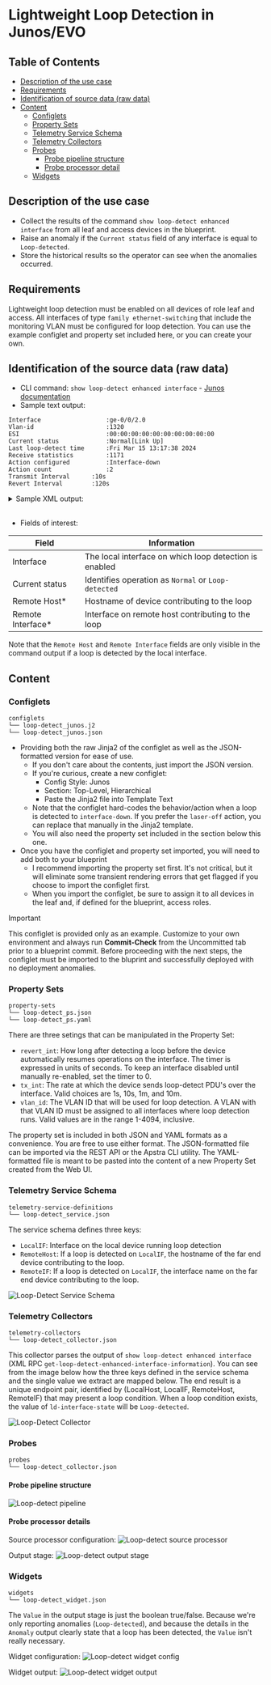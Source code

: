 # Lightweight Loop Detection in Junos/EVO

## Table of Contents
- [Description of the use case](#description-of-the-use-case)
- [Requirements](#requirements)
- [Identification of source data (raw data)](#identification-of-the-source-data-raw-data)
- [Content](#content)
  - [Configlets](#configlets)
  - [Property Sets](#property-sets)
  - [Telemetry Service Schema](#telemetry-service-schema)
  - [Telemetry Collectors](#telemetry-collectors)
  - [Probes](#probes)
    - [Probe pipeline structure](#probe-pipeline-structure)
    - [Probe processor detail](#probe-processor-details)
  - [Widgets](#widgets)

## Description of the use case
- Collect the results of the command `show loop-detect enhanced interface`
  from all leaf and access devices in the blueprint.
- Raise an anomaly if the `Current status` field of any interface is equal to
  `Loop-detected`.
- Store the historical results so the operator can see when the anomalies
  occurred.

## Requirements
Lightweight loop detection must be enabled on all devices of role leaf and
access.  All interfaces of type `family ethernet-switching` that include the
monitoring VLAN must be configured for loop detection.  You can use the
example configlet and property set included here, or you can create your own.

## Identification of the source data (raw data)
- CLI command:  `show loop-detect enhanced interface` - [Junos documentation](https://www.juniper.net/documentation/us/en/software/junos/evpn-vxlan/topics/concept/evpn-vxlan-lightweight-leaf-server-loop-detection.html)
- Sample text output:
```
Interface                  :ge-0/0/2.0
Vlan-id                    :1320
ESI                        :00:00:00:00:00:00:00:00:00:00
Current status             :Normal[Link Up]
Last loop-detect time      :Fri Mar 15 13:17:38 2024
Receive statistics         :1171
Action configured          :Interface-down
Action count               :2
Transmit Interval	   :10s
Revert Interval		   :120s
```

<details>
  <summary>Sample XML output:</summary>

```xml
  <rpc-reply xmlns:junos="http://xml.juniper.net/junos/23.2R1.14/junos">
    <loop-detect-enhanced-interface-information>
        <loop-detect-enhanced-interface-entry>
            <ld-interface-name>ge-0/0/2.0 </ld-interface-name>
            <ld-interface-vlan-id>1320 </ld-interface-vlan-id>
            <ld-interface-esi>00:00:00:00:00:00:00:00:00:00 </ld-interface-esi>
            <ld-interface-state>Normal[Link Up]</ld-interface-state>
            <ld-interface-last-ld-time>Fri Mar 15 13:17:38 2024</ld-interface-last-ld-time>
                <ld-interface-rx-stats>1171 </ld-interface-rx-stats>
                <ld-interface-action>Interface-down</ld-interface-action>
                <ld-interface-action-count>2 </ld-interface-action-count>
                <ld-tx-interval>10s</ld-tx-interval>
                <ld-revert-interval>120</ld-revert-interval>
        </loop-detect-enhanced-interface-entry>
    </loop-detect-enhanced-interface-information>
        <cli>
            <banner></banner>
        </cli>
  </rpc-reply>
```

</details>
<br>

- Fields of interest:

| Field     | Information |
|-----------|-------------|
| Interface | The local interface on which loop detection is enabled |
| Current status | Identifies operation as `Normal` or `Loop-detected` |
| Remote Host* | Hostname of device contributing to the loop |
| Remote Interface* | Interface on remote host contributing to the loop |

Note that the `Remote Host` and `Remote Interface` fields are only visible in
the command output if a loop is detected by the local interface.

## Content
### Configlets
```
configlets
└── loop-detect_junos.j2
└── loop-detect_junos.json
```

- Providing both the raw Jinja2 of the configlet as well as the JSON-formatted
  version for ease of use.
  - If you don't care about the contents, just import the JSON version.
  - If you're curious, create a new configlet:
    - Config Style: Junos
    - Section: Top-Level, Hierarchical
    - Paste the Jinja2 file into Template Text
  - Note that the configlet hard-codes the behavior/action when a loop is
    detected to `interface-down`.  If you prefer the `laser-off` action, you
    can replace that manually in the Jinja2 template.
  - You will also need the property set included in the section below this one.
- Once you have the configlet and property set imported, you will need to add
  both to your blueprint
  - I recommend importing the property set first.  It's not critical, but it
    will eliminate some transient rendering errors that get flagged if you
    choose to import the configlet first.
  - When you import the configlet, be sure to assign it to all devices in the
    leaf and, if defined for the blueprint, access roles.

> [!IMPORTANT]
> This configlet is provided only as an example. Customize to your own
  environment and always run **Commit-Check** from the Uncommitted tab prior
  to a blueprint commit.  Before proceeding with the next steps, the configlet
  must be imported to the bluprint and successfully deployed with no deployment
  anomalies.

### Property Sets
```
property-sets
└── loop-detect_ps.json
└── loop-detect_ps.yaml
```

There are three setings that can be manipulated in the Property Set:
- `revert_int`:  How long after detecting a loop before the device
  automatically resumes operations on the interface.  The timer is expressed in
  units of seconds.  To keep an interface disabled until manually re-enabled,
  set the timer to 0.
- `tx_int`:  The rate at which the device sends loop-detect PDU's over the
  interface.  Valid choices are 1s, 10s, 1m, and 10m.
- `vlan_id`:  The VLAN ID that will be used for loop detection.  A VLAN with
  that VLAN ID must be assigned to all interfaces where  loop detection runs.
  Valid values are in the range 1-4094, inclusive.

The property set is included in both JSON and YAML formats as a convenience.
You are free to use either format.  The JSON-formatted file can be imported
via the REST API or the Apstra CLI utility.  The YAML-formatted file is meant
to be pasted into the content of a new Property Set created from the Web UI.

### Telemetry Service Schema
```
telemetry-service-definitions
└── loop-detect_service.json
```

The service schema defines three keys:
- `LocalIF`: Interface on the local device running loop detection
- `RemoteHost`:  If a loop is detected on `LocalIF`, the hostname of the far
  end device contributing to the loop.
- `RemoteIF`: If a loop is detected on `LocalIF`, the interface name on the
  far end device contributing to the loop.

![Loop-Detect Service Schema](Images/loop-detect_schema.png)

### Telemetry Collectors
```
telemetry-collectors
└── loop-detect_collector.json
```

This collector parses the output of `show loop-detect enhanced interface`
(XML RPC `get-loop-detect-enhanced-interface-information`).  You can see from
the image below how the three keys defined in the service schema and the single
value we extract are mapped below.  The end result is a unique endpoint pair,
identified by (LocalHost, LocalIF, RemoteHost, RemoteIF) that may present a
loop condition.  When a loop condition exists, the value of
`ld-interface-state` will be `Loop-detected`.

![Loop-Detect Collector](Images/loop-detect_collector.png)

### Probes
```
probes
└── loop-detect_collector.json
```
#### Probe pipeline structure
![Loop-detect pipeline](Images/loop-detect_pipeline.png)

#### Probe processor details
Source processor configuration:
![Loop-detect source processor](Images/loop-detect_source_processor.png)

Output stage:
![Loop-detect output stage](Images/loop-detect_output_stage.png)

### Widgets
```
widgets
└── loop-detect_widget.json
```
The `Value` in the output stage is just the boolean true/false.  Because
we're only reporting anomalies (`Loop-detected`), and because the details in
the `Anomaly` output clearly state that a loop has been detected, the `Value`
isn't really necessary.

Widget configuration:
![Loop-detect widget config](Images/loop-detect_widget_config.png)

Widget output:
![Loop-detect widget output](Images/loop-detect_widget_output.png)
